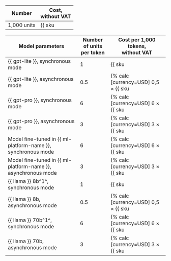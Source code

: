 | Number | Cost, <br>without VAT |
| ----- | ----- |
| 1,000 units | {{ sku|USD|foundation_models.text_generation.v1|string }} |

| Model parameters | Number of units</br>per token | Cost per 1,000 tokens,</br>without VAT |
|------------------------------------------------------|------------|-----------------------------------------|
| {{ gpt-lite }}, synchronous mode  | 1 | {{ sku|USD|foundation_models.text_generation.v1|string }} |
| {{ gpt-lite }}, asynchronous mode | 0.5 | {% calc [currency=USD] 0,5 × {{ sku|USD|foundation_models.text_generation.v1|number }} %} |
| {{ gpt-pro }}, synchronous mode       | 6 | {% calc [currency=USD] 6 × {{ sku|USD|foundation_models.text_generation.v1|number }} %} |
| {{ gpt-pro }}, asynchronous mode      | 3 | {% calc [currency=USD] 3 × {{ sku|USD|foundation_models.text_generation.v1|number }} %} |
| Model fine-tuned in {{ ml-platform-name }}, synchronous mode | 6 | {% calc [currency=USD] 6 × {{ sku|USD|foundation_models.text_generation.v1|number }} %} |
| Model fine-tuned in {{ ml-platform-name }}, asynchronous mode | 3 | {% calc [currency=USD] 3 × {{ sku|USD|foundation_models.text_generation.v1|number }} %} |
| {{ llama }} 8b^1^, synchronous mode  | 1 | {{ sku|USD|foundation_models.text_generation_alt.v1|string }} |
| {{ llama }} 8b, asynchronous mode | 0.5 | {% calc [currency=USD] 0,5 × {{ sku|USD|foundation_models.text_generation_alt.v1|number }} %} |
| {{ llama }} 70b^1^, synchronous mode       | 6 | {% calc [currency=USD] 6 × {{ sku|USD|foundation_models.text_generation_alt.v1|number }} %} |
| {{ llama }} 70b, asynchronous mode      | 3 | {% calc [currency=USD] 3 × {{ sku|USD|foundation_models.text_generation_alt.v1|number }} %} |
